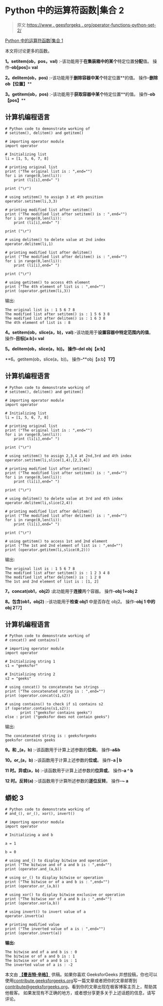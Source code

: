 # Python 中的运算符函数|集合 2

> 原文:[https://www . geesforgeks . org/operator-functions-python-set-2/](https://www.geeksforgeeks.org/operator-functions-python-set-2/)

[Python 中的运算符函数|集合 1](https://www.geeksforgeeks.org/operator-functions-in-python-set-1/)

本文将讨论更多的函数。

**1。setitem(ob，pos，val)** :-该功能用于**在集装箱中的某个**特定位置**分配**值。
操作–**ob[pos]= val**

**2。delitem(ob，pos)** :-该功能用于**删除容器中某个**特定位置**的值。
操作–**删除 ob【位置】****

**3。getitem(ob，pos)** :-该功能用于**获取容器中某个**特定位置**的值。
操作–**ob【pos】**** 

## 计算机编程语言

```
# Python code to demonstrate working of 
# setitem(), delitem() and getitem()

# importing operator module 
import operator

# Initializing list
li = [1, 5, 6, 7, 8]

# printing original list 
print ("The original list is : ",end="")
for i in range(0,len(li)):
    print (li[i],end=" ")

print ("\r")

# using setitem() to assign 3 at 4th position
operator.setitem(li,3,3)

# printing modified list after setitem()
print ("The modified list after setitem() is : ",end="")
for i in range(0,len(li)):
    print (li[i],end=" ")

print ("\r")

# using delitem() to delete value at 2nd index
operator.delitem(li,1)

# printing modified list after delitem()
print ("The modified list after delitem() is : ",end="")
for i in range(0,len(li)):
    print (li[i],end=" ")

print ("\r")

# using getitem() to access 4th element
print ("The 4th element of list is : ",end="")
print (operator.getitem(li,3))
```

输出:

```
The original list is : 1 5 6 7 8 
The modified list after setitem() is : 1 5 6 3 8 
The modified list after delitem() is : 1 6 3 8 
The 4th element of list is : 8
```

**4。setitem(ob，slice(a，b)，val)**:-该功能用于**设置容器中特定范围内的值**。
操作–**目标[a:b]= val**

**5。delitem(ob，slice(a，b))。
操作–**del obj【a:b】****

**6。getitem(ob，slice(a，b))。
操作–**obj【a:b】**T7】**

## 计算机编程语言

```
# Python code to demonstrate working of 
# setitem(), delitem() and getitem()

# importing operator module 
import operator

# Initializing list
li = [1, 5, 6, 7, 8]

# printing original list 
print ("The original list is : ",end="")
for i in range(0,len(li)):
    print (li[i],end=" ")

print ("\r")

# using setitem() to assign 2,3,4 at 2nd,3rd and 4th index
operator.setitem(li,slice(1,4),[2,3,4])

# printing modified list after setitem()
print ("The modified list after setitem() is : ",end="")
for i in range(0,len(li)):
    print (li[i],end=" ")

print ("\r")

# using delitem() to delete value at 3rd and 4th index
operator.delitem(li,slice(2,4))

# printing modified list after delitem()
print ("The modified list after delitem() is : ",end="")
for i in range(0,len(li)):
    print (li[i],end=" ")

print ("\r")

# using getitem() to access 1st and 2nd element
print ("The 1st and 2nd element of list is : ",end="")
print (operator.getitem(li,slice(0,2)))
```

输出:

```
The original list is : 1 5 6 7 8 
The modified list after setitem() is : 1 2 3 4 8 
The modified list after delitem() is : 1 2 8 
The 1st and 2nd element of list is : [1, 2]
```

**7。concat(ob1，obj2)** :此功能用于**连接**两个容器。
操作–**obj 1+obj 2**

**8。包含(ob1，obj2)** :-该功能用于**检查 obj1** 中是否存在 obj2。
操作–**obj 1 中的 obj 2**T7】

## 计算机编程语言

```
# Python code to demonstrate working of 
# concat() and contains()

# importing operator module 
import operator

# Initializing string 1
s1 = "geeksfor"

# Initializing string 2
s2 = "geeks"

# using concat() to concatenate two strings
print ("The concatenated string is : ",end="")
print (operator.concat(s1,s2))

# using contains() to check if s1 contains s2
if (operator.contains(s1,s2)):
       print ("geeksfor contains geeks")
else : print ("geeksfor does not contain geeks")
```

输出:

```
The concatenated string is : geeksforgeeks
geeksfor contains geeks
```

**9。和 _(a，b)** :-该函数用于计算上述参数的**位和**。
操作–**a&b**

**10。or_(a，b)** :-该函数用于计算上述参数的**位或**。
操作–**a | b**

**11 时。异或(a，b)** :-该函数用于计算上述参数的**位异或**。
操作–**a ^ b**

**12 时。反转(a)** :-该函数用于计算所述参数的**逐位反转**。
操作–**~ a**

## 蟒蛇 3

```
# Python code to demonstrate working of 
# and_(), or_(), xor(), invert()

# importing operator module 
import operator

# Initializing a and b

a = 1

b = 0

# using and_() to display bitwise and operation
print ("The bitwise and of a and b is : ",end="")
print (operator.and_(a,b))

# using or_() to display bitwise or operation
print ("The bitwise or of a and b is : ",end="")
print (operator.or_(a,b))

# using xor() to display bitwise exclusive or operation
print ("The bitwise xor of a and b is : ",end="")
print (operator.xor(a,b))

# using invert() to invert value of a
operator.invert(a)

# printing modified value
print ("The inverted value of a is : ",end="")
print (operator.invert(a))
```

**输出:**

```
The bitwise and of a and b is : 0
The bitwise or of a and b is : 1
The bitwise xor of a and b is : 1
The inverted value of a is : -2
```

本文由 [**【曼吉特·辛格】**](https://auth.geeksforgeeks.org/profile.php?user=manjeet_04&list=practice) 供稿。如果你喜欢 GeeksforGeeks 并想投稿，你也可以使用[contribute.geeksforgeeks.org](http://www.contribute.geeksforgeeks.org)写一篇文章或者把你的文章邮寄到 contribute@geeksforgeeks.org。看到你的文章出现在极客博客主页上，帮助其他极客。
如果发现有不正确的地方，或者想分享更多关于上述话题的信息，请写评论。